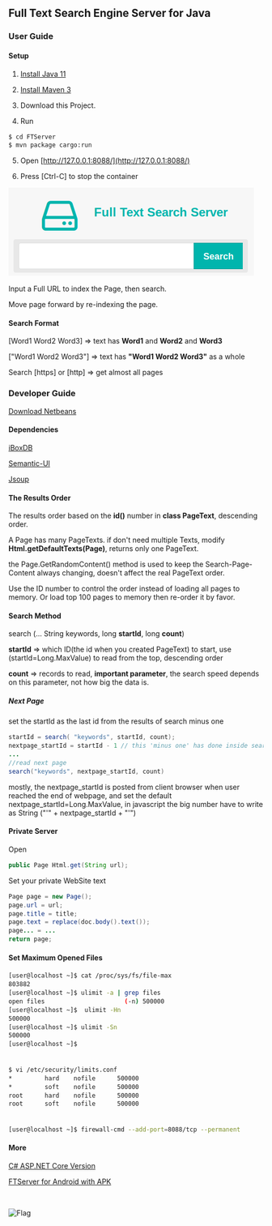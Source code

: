 ## Full Text Search Engine Server for Java


### User Guide


#### Setup

1. [Install Java 11](https://jdk.java.net/)

2. [Install Maven 3](https://maven.apache.org/)

3. Download this Project.

4. Run

```sh
$ cd FTServer
$ mvn package cargo:run
```

5. Open [http://127.0.0.1:8088/](http://127.0.0.1:8088/)

6. Press [Ctrl-C] to stop the container


![](FTServer/src/main/webapp/css/fts.png)


Input a Full URL to index the Page, then search.

Move page forward by re-indexing the page.


#### Search Format

[Word1 Word2 Word3] => text has **Word1** and **Word2** and **Word3**

["Word1 Word2 Word3"] => text has **"Word1 Word2 Word3"** as a whole

Search [https] or [http] => get almost all pages



### Developer Guide


[Download Netbeans](https://netbeans.apache.org/)


#### Dependencies

[iBoxDB](http://www.iboxdb.com)

[Semantic-UI](http://semantic-ui.com/)

[Jsoup](http://jsoup.org/)


#### The Results Order
The results order based on the **id()** number in **class PageText**,  descending order.

A Page has many PageTexts. if don't need multiple Texts, modify **Html.getDefaultTexts(Page)**, returns only one PageText.

the Page.GetRandomContent() method is used to keep the Search-Page-Content always changing, doesn't affect the real PageText order.

Use the ID number to control the order instead of loading all pages to memory. 
Or load top 100 pages to memory then re-order it by favor. 


#### Search Method
search (... String keywords, long **startId**, long **count**)

**startId** => which ID(the id when you created PageText) to start, 
use (startId=Long.MaxValue) to read from the top, descending order

**count** => records to read,  **important parameter**, the search speed depends on this parameter, not how big the data is.

##### Next Page
set the startId as the last id from the results of search minus one

```java
startId = search( "keywords", startId, count);
nextpage_startId = startId - 1 // this 'minus one' has done inside search()
...
//read next page
search("keywords", nextpage_startId, count)
```

mostly, the nextpage_startId is posted from client browser when user reached the end of webpage, 
and set the default nextpage_startId=Long.MaxValue, 
in javascript the big number have to write as String ("'" + nextpage_startId + "'")



#### Private Server
Open 
```java
public Page Html.get(String url);
```
Set your private WebSite text
```java
Page page = new Page();
page.url = url;
page.title = title;
page.text = replace(doc.body().text());
page... = ...
return page;
```

#### Set Maximum Opened Files

```sh
[user@localhost ~]$ cat /proc/sys/fs/file-max
803882
[user@localhost ~]$ ulimit -a | grep files
open files                      (-n) 500000
[user@localhost ~]$  ulimit -Hn
500000
[user@localhost ~]$ ulimit -Sn
500000
[user@localhost ~]$ 


$ vi /etc/security/limits.conf
*         hard    nofile      500000
*         soft    nofile      500000
root      hard    nofile      500000
root      soft    nofile      500000


[user@localhost ~]$ firewall-cmd --add-port=8088/tcp --permanent
```


#### More

[C# ASP.NET Core Version](https://github.com/iboxdb/ftserver-cs)

[FTServer for Android with APK](https://sourceforge.net/p/ftserver-android/code/)


<br />

![Flag](https://s05.flagcounter.com/count2/Ep/bg_373737/txt_F2F2F2/border_373737/columns_3/maxflags_12/viewers_0/labels_0/pageviews_1/flags_0/percent_0/)



